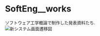 # SoftEng__works
ソフトウェア工学概論で制作した発表資料たち.  
![新システム画面遷移図](https://fusa-f.github.io/SoftEng__works/%E6%96%B0%E3%82%B7%E3%82%B9%E3%83%86%E3%83%A0%E7%94%BB%E9%9D%A2%E9%81%B7%E7%A7%BB%E5%9B%B3.png)
